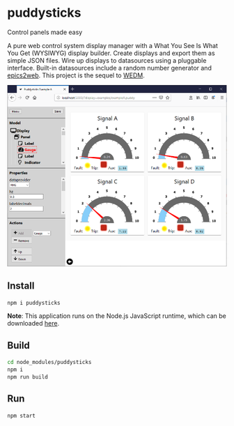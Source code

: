 # puddysticks
Control panels made easy

A pure web control system display manager with a What You See Is What You Get (WYSIWYG) display builder. Create displays and export them as simple JSON files.  Wire up displays to datasources using a pluggable interface. Built-in datasources include a random number generator and [epics2web](https://github.com/JeffersonLab/epics2web).  This project is the sequel to [WEDM](https://github.com/JeffersonLab/wedm).  

![Figure 1](/doc/img/Figure1.png?raw=true "Figure 1")

## Install
```bash
npm i puddysticks
```
**Note**: This application runs on the Node.js JavaScript runtime, which can be downloaded [here](https://nodejs.org/en/download/).
## Build
```bash
cd node_modules/puddysticks
npm i
npm run build
```
## Run
```bash
npm start
```
